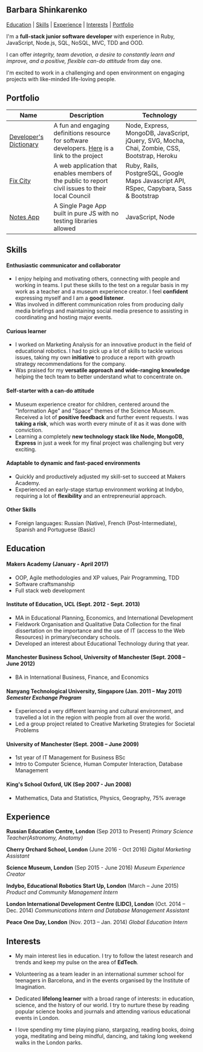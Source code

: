 ## Barbara Shinkarenko

[Education](#education) | [Skills](#skills) | [Experience](#experience) | [Interests](#interests) | [Portfolio](#portfolio)

I'm a **full-stack junior software developer** with experience in Ruby, JavaScript, Node.js, SQL, NoSQL, MVC, TDD and OOD.

I can offer *integrity, team devotion, a desire to constantly learn and improve, and a positive, flexible can-do attitude* from day one.

I'm excited to work in a challenging and open environment on engaging projects with like-minded life-loving people.

## Portfolio

|Name |Description|Technology|
| ---	| ---	| ---	|
|[Developer's Dictionary](https://github.com/KatHicks/developers-dictionary)|A fun and engaging definitions resource for software developers. [Here](http://www.developers-dictionary.co.uk) is a link to the project|Node, Express, MongoDB, JavaScript, jQuery, SVG, Mocha, Chai, Zombie, CSS, Bootstrap, Heroku|
|[Fix City](https://github.com/KatHicks/fix-city)|A web application that enables members of the public to report civil issues to their local Council|Ruby, Rails, PostgreSQL, Google Maps Javascript API, RSpec, Capybara, Sass & Bootstrap|
|[Notes App](https://github.com/rkclark/notes-app-challenge)|A Single Page App built in pure JS with no testing libraries allowed|JavaScript, Node|  

## Skills

#### Enthusiastic communicator and collaborator

- I enjoy helping and motivating others, connecting with people and working in teams. I put these skills to the test on a regular basis in my work as a teacher and a museum experience creator. I feel **confident** expressing myself and I am a **good listener**.
- Was involved in different communication roles from producing daily media briefings and maintaining social media presence to assisting in coordinating and hosting major events.

#### Curious learner

- I worked on Marketing Analysis for an innovative product in the field of educational robotics. I had to pick up a lot of skills to tackle various issues, taking my own **initiative** to produce a report with growth strategy recommendations for the company.
- Was praised for my **versatile approach and wide-ranging knowledge** helping the tech team to better understand what to concentrate on.

#### Self-starter with a can-do attitude

- Museum experience creator for children, centered around the "Information Age" and "Space" themes of the Science Museum. Received a lot of **positive feedback** and further event requests. I was **taking a risk**, which was worth every minute of it as it was done with conviction.
- Learning a completely **new technology stack like Node, MongoDB, Express** in just a week for my final project was challenging but very exciting.

#### Adaptable to dynamic and fast-paced environments

- Quickly and productively adjusted my skill-set to succeed at Makers Academy.
- Experienced an early-stage startup environment working at Indybo, requiring a lot of **flexibility** and an entrepreneurial approach.

#### Other Skills

- Foreign languages: Russian (Native), French (Post-Intermediate),  Spanish and Portuguese (Basic) 	

## Education

#### Makers Academy (January - April 2017)

 - OOP, Agile methodologies and XP values, Pair Programming, TDD
 - Software craftsmanship
 - Full stack web development

#### Institute of Education, UCL (Sept. 2012 - Sept. 2013)

- MA in Educational Planning, Economics, and International Development
- Fieldwork Organisation and Qualitative Data Collection for the final dissertation on the importance and the use of IT (access to the Web Resources) in primary/secondary schools.
- Developed an interest about Educational Technology during that year.

#### Manchester Business School, University of Manchester (Sept. 2008 – June 2012)                                             	       	
- BA in International Business, Finance, and Economics  

#### Nanyang Technological University, Singapore	(Jan. 2011 – May 2011) *Semester Exchange Program*			 	        
- Experienced a very different learning and cultural environment, and travelled a lot in the region with people from all over the world.
- Led a group project related to Creative Marketing Strategies for Societal Problems

#### University of Manchester (Sept. 2008 – June 2009)
- 1st year of IT Management for Business BSc
- Intro to Computer Science, Human Computer Interaction, Database Management

#### King's School Oxford, UK (Sep 2007 - Jun 2008)
- Mathematics, Data and Statistics, Physics, Geography, 75% average

## Experience

**Russian Education Centre, London** (Sep 2013 to Present) *Primary Science Teacher(Astronomy, Anatomy)*  

**Cherry Orchard School, London** (June 2016 - Oct 2016)
*Digital Marketing Assistant*

**Science Museum, London** (Sep 2015 - June 2016)
*Museum Experience Creator*

**Indybo, Educational Robotics Start Up, London** (March – June 2015) *Product and Community Management Intern*

**London International Development Centre (LIDC), London** (Oct. 2014 – Dec. 2014)
*Communications Intern and Database Management Assistant*

**Peace One Day, London** (Nov. 2013 – Jan. 2014)
*Global Education Intern*

## Interests

- My main interest lies in education. I try to follow the latest research and trends and keep my pulse on the area of **EdTech**.

- Volunteering as a team leader in an international summer school for teenagers in Barcelona, and in the events organised by the Institute of Imagination.

- Dedicated **lifelong learner** with a broad range of interests: in education, science, and the history of our world. I try to nurture these by reading popular science books and journals and attending various educational events in London.

-	I love spending my time playing piano, stargazing, reading books, doing yoga, meditating and being mindful, dancing, and taking long weekend walks in the London parks.
